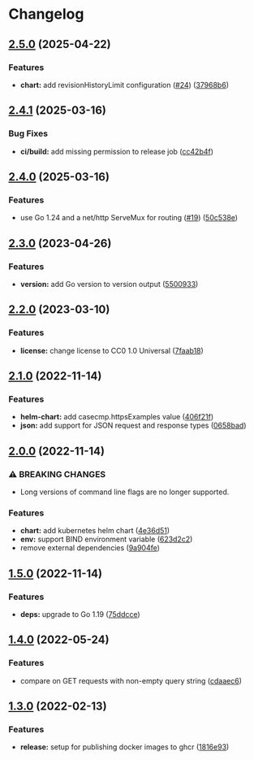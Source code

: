 # Changelog

## [2.5.0](https://github.com/jimeh/casecmp/compare/v2.4.1...v2.5.0) (2025-04-22)


### Features

* **chart:** add revisionHistoryLimit configuration ([#24](https://github.com/jimeh/casecmp/issues/24)) ([37968b6](https://github.com/jimeh/casecmp/commit/37968b6d7179e6c48cdfb266a74d92af88c5fb0a))

## [2.4.1](https://github.com/jimeh/casecmp/compare/v2.4.0...v2.4.1) (2025-03-16)


### Bug Fixes

* **ci/build:** add missing permission to release job ([cc42b4f](https://github.com/jimeh/casecmp/commit/cc42b4f2bc8112b249bcf1a596989618ee80ca0d))

## [2.4.0](https://github.com/jimeh/casecmp/compare/v2.3.0...v2.4.0) (2025-03-16)


### Features

* use Go 1.24 and a net/http ServeMux for routing ([#19](https://github.com/jimeh/casecmp/issues/19)) ([50c538e](https://github.com/jimeh/casecmp/commit/50c538e3b78d841bf09653a1571a8019a2126be0))

## [2.3.0](https://github.com/jimeh/casecmp/compare/v2.2.0...v2.3.0) (2023-04-26)


### Features

* **version:** add Go version to version output ([5500933](https://github.com/jimeh/casecmp/commit/55009336891b6c281542cf85498abb04816879d3))

## [2.2.0](https://github.com/jimeh/casecmp/compare/v2.1.0...v2.2.0) (2023-03-10)


### Features

* **license:** change license to CC0 1.0 Universal ([7faab18](https://github.com/jimeh/casecmp/commit/7faab1863b48e31e46b763ef7dca0eca1825f6f8))

## [2.1.0](https://github.com/jimeh/casecmp/compare/v2.0.0...v2.1.0) (2022-11-14)


### Features

* **helm-chart:** add casecmp.httpsExamples value ([406f21f](https://github.com/jimeh/casecmp/commit/406f21f72115884503bfe3e928d993a536eb45b2))
* **json:** add support for JSON request and response types ([0658bad](https://github.com/jimeh/casecmp/commit/0658bad90257aa55bfadea6b6167337b21df1a13))

## [2.0.0](https://github.com/jimeh/casecmp/compare/v1.5.0...v2.0.0) (2022-11-14)


### ⚠ BREAKING CHANGES

* Long versions of command line flags are no longer supported.

### Features

* **chart:** add kubernetes helm chart ([4e36d51](https://github.com/jimeh/casecmp/commit/4e36d51dc1c081fd50b1397eabb736ad3fe21541))
* **env:** support BIND environment variable ([623d2c2](https://github.com/jimeh/casecmp/commit/623d2c21b0a25d3b54b6cf3e18fc147a2faa8cd6))
* remove external dependencies ([9a904fe](https://github.com/jimeh/casecmp/commit/9a904fee99e203d7ddb2a84e2d056d3ed8ec197a))

## [1.5.0](https://github.com/jimeh/casecmp/compare/v1.4.0...v1.5.0) (2022-11-14)


### Features

* **deps:** upgrade to Go 1.19 ([75ddcce](https://github.com/jimeh/casecmp/commit/75ddccedf330497c0e04cd4b7f0679e647b8e190))

## [1.4.0](https://github.com/jimeh/casecmp/compare/v1.3.0...v1.4.0) (2022-05-24)


### Features

* compare on GET requests with non-empty query string ([cdaaec6](https://github.com/jimeh/casecmp/commit/cdaaec6b0b763141476562047578844e6105ec7a))

## [1.3.0](https://github.com/jimeh/casecmp/compare/v1.2.3...v1.3.0) (2022-02-13)


### Features

* **release:** setup for publishing docker images to ghcr ([1816e93](https://github.com/jimeh/casecmp/commit/1816e93170bb725f8da073b91070a981dd039fad))
